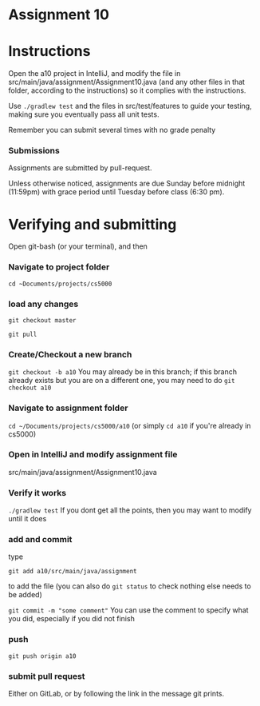 Assignment 10
===

# Instructions

Open the a10 project in IntelliJ, and modify the file in src/main/java/assignment/Assignment10.java (and any other files in that folder, according to the instructions) so it complies with the instructions. 

Use `./gradlew test` and the files in src/test/features to guide your testing, making sure you eventually pass all unit tests.

Remember you can submit several times with no grade penalty
### Submissions
Assignments are submitted by pull-request.

Unless otherwise noticed, assignments are due Sunday before midnight (11:59pm) with grace period until Tuesday before class (6:30 pm).

# Verifying and submitting
Open git-bash (or your terminal), and then

### Navigate to project folder
```cd ~Documents/projects/cs5000```

### load any changes
```git checkout master```

```git pull```

### Create/Checkout a new branch
```git checkout -b a10``` 
You may already be in this branch; if this branch already exists but you are on a different one, you may need to do ```git checkout a10```

### Navigate to assignment folder
```cd ~/Documents/projects/cs5000/a10```   (or simply ```cd a10``` if you're already in cs5000)


### Open in IntelliJ and modify assignment file
 src/main/java/assignment/Assignment10.java

### Verify it works
```./gradlew test```
If you dont get all the points, then you may want to modify until it does


### add and commit
type

```git add a10/src/main/java/assignment```

to add the file (you can also do ```git status``` to check nothing else needs to be added) 

```git commit -m "some comment"```
You can use the comment to specify what you did, especially if you did not finish

### push
```git push origin a10```

### submit pull request
Either on GitLab, or by following the link in the message git prints.

